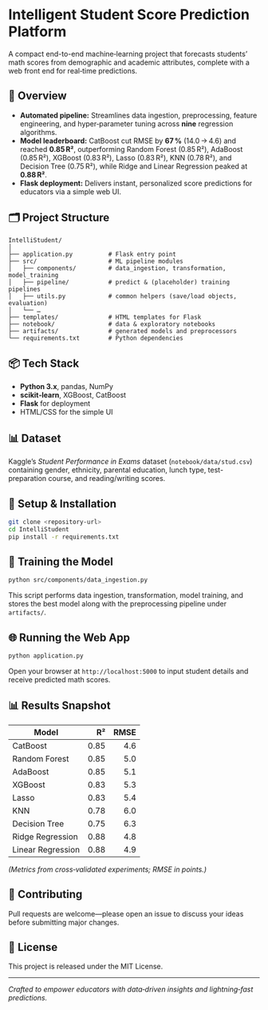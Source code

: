 # Intelligent Student Score Prediction Platform

A compact end-to-end machine‑learning project that forecasts students’ math scores from demographic and academic attributes, complete with a web front end for real‑time predictions.

## 🚀 Overview
- **Automated pipeline:** Streamlines data ingestion, preprocessing, feature engineering, and hyper‑parameter tuning across **nine** regression algorithms.
- **Model leaderboard:** CatBoost cut RMSE by **67 %** (14.0 → 4.6) and reached **0.85 R²**, outperforming Random Forest (0.85 R²), AdaBoost (0.85 R²), XGBoost (0.83 R²), Lasso (0.83 R²), KNN (0.78 R²), and Decision Tree (0.75 R²), while Ridge and Linear Regression peaked at **0.88 R²**.
- **Flask deployment:** Delivers instant, personalized score predictions for educators via a simple web UI.

## 🗂 Project Structure
```
IntelliStudent/
│
├── application.py          # Flask entry point
├── src/                    # ML pipeline modules
│   ├── components/         # data_ingestion, transformation, model_training
│   ├── pipeline/           # predict & (placeholder) training pipelines
│   ├── utils.py            # common helpers (save/load objects, evaluation)
│   └── …
├── templates/              # HTML templates for Flask
├── notebook/               # data & exploratory notebooks
├── artifacts/              # generated models and preprocessors
└── requirements.txt        # Python dependencies
```

## 📦 Tech Stack
- **Python 3.x**, pandas, NumPy  
- **scikit‑learn**, XGBoost, CatBoost  
- **Flask** for deployment  
- HTML/CSS for the simple UI

## 📊 Dataset
Kaggle’s *Student Performance in Exams* dataset (`notebook/data/stud.csv`) containing gender, ethnicity, parental education, lunch type, test-preparation course, and reading/writing scores.

## 🔧 Setup & Installation
```bash
git clone <repository-url>
cd IntelliStudent
pip install -r requirements.txt
```

## 🏃️ Training the Model
```bash
python src/components/data_ingestion.py
```
This script performs data ingestion, transformation, model training, and stores the best model along with the preprocessing pipeline under `artifacts/`.

## 🌐 Running the Web App
```bash
python application.py
```
Open your browser at `http://localhost:5000` to input student details and receive predicted math scores.

## 📊 Results Snapshot
| Model                  | R²   | RMSE |
|------------------------|-----:|-----:|
| CatBoost               | 0.85 |  4.6 |
| Random Forest          | 0.85 |  5.0 |
| AdaBoost               | 0.85 |  5.1 |
| XGBoost                | 0.83 |  5.3 |
| Lasso                  | 0.83 |  5.4 |
| KNN                    | 0.78 |  6.0 |
| Decision Tree          | 0.75 |  6.3 |
| Ridge Regression       | 0.88 |  4.8 |
| Linear Regression      | 0.88 |  4.9 |

*(Metrics from cross‑validated experiments; RMSE in points.)*

## 🤝 Contributing
Pull requests are welcome—please open an issue to discuss your ideas before submitting major changes.

## 📜 License
This project is released under the MIT License.

---  
*Crafted to empower educators with data‑driven insights and lightning‑fast predictions.*
